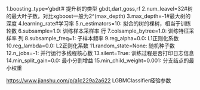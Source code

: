 1.boosting_type=‘gbdt’# 提升树的类型 gbdt,dart,goss,rf
2.num_leavel=32#树的最大叶子数，对比xgboost一般为2^(max_depth)
3.max_depth=-1#最大树的深度
4.learning_rate#学习率
5.n_estimators=10: 拟合的树的棵树，相当于训练轮数
6.subsample=1.0: 训练样本采样率 行
7.colsample_bytree=1.0: 训练特征采样率 列
8.subsample_freq=1: 子样本频率
9.reg_alpha=0.0: L1正则化系数
10.reg_lambda=0.0: L2正则化系数
11.random_state=None: 随机种子数
12.n_jobs=-1: 并行运行多线程核心数
13.silent=True: 训练过程是否打印日志信息
14.min_split_gain=0.0: 最小分割增益
15.min_child_weight=0.001: 分支结点的最小权重



https://www.jianshu.com/p/a1c229a2a622
LGBMClassifier经验参数







